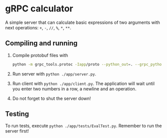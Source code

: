 # gRPC calculator

A simple server that can calculate basic expressions of two arguments with next operations: `+`, `-`, `//`, `%`, `*`, `**`.

## Compiling and running

1. Compile protobuf files with

    ```sh
    python -m grpc_tools.protoc -Iapp/proto --python_out=. --grpc_python_out=. app/proto/services.proto    
    ```

2. Run server with `python ./app/server.py`.

3. Run client with `python ./app/client.py`. The application will wait until you enter two numbers in a row, a newline and an operation.

4. Do not forget to shut the server down!

## Testing

To run tests, execute `python ./app/tests/EvalTest.py`. Remember to run the server first!
